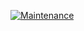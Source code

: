 
[![Maintenance](https://img.shields.io/badge/Maintained%3F-yes-green.svg)](https://GitHub.com/shivanshuman021/KR/graphs/commit-activity)
